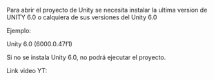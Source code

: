 Para abrir el proyecto de Unity se necesita instalar la ultima version de 
UNITY 6.0 o calquiera de sus versiones del Unity 6.0

Ejemplo: 

Unity 6.0 (6000.0.47f1)

Si  no se instala Unity 6.0, no podrá ejecutar el proyecto.

Link video YT: 
